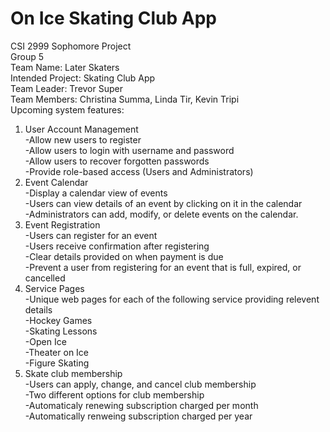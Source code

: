 # On Ice Skating Club App
CSI 2999 Sophomore Project<br>
Group 5<br>
Team Name: Later Skaters<br>
Intended Project: Skating Club App<br>
Team Leader: Trevor Super<br>
Team Members: Christina Summa, Linda Tir, Kevin Tripi<br>
Upcoming system features:<br>
1. User Account Management<br>
   -Allow new users to register<br>
   -Allow users to login with username and password<br>
   -Allow users to recover forgotten passwords<br>
   -Provide role-based access (Users and Administrators)<br>
2. Event Calendar<br>
   -Display a calendar view of events<br>
   -Users can view details of an event by clicking on it in the calendar<br>
   -Administrators can add, modify, or delete events on the calendar.<br>
3. Event Registration<br>
   -Users can register for an event<br>
   -Users receive confirmation after registering<br>
   -Clear details provided on when payment is due<br>
   -Prevent a user from registering for an event that is full, expired, or cancelled<br>
4. Service Pages<br>
   -Unique web pages for each of the following service providing relevent details<br>
      -Hockey Games<br>
      -Skating Lessons<br>
      -Open Ice<br>
      -Theater on Ice<br>
      -Figure Skating<br>
5. Skate club membership<br>
   -Users can apply, change, and cancel club membership<br>
   -Two different options for club membership<br>
      -Automaticaly renewing subscription charged per month<br>
      -Automatically renweing subscription charged per year